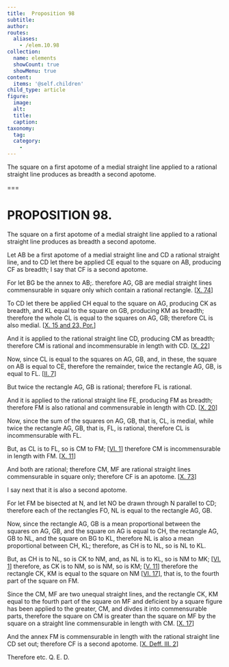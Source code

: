 ```yaml
---
title:  Proposition 98
subtitle: 
author:
routes:
  aliases:
    - /elem.10.98
collection:
  name: elements
  showCount: true
  showMenu: true
content:
  items: '@self.children'
child_type: article
figure:
  image:
  alt:
  title:
  caption:
taxonomy:
  tag:
  category:
    - 
---
```


<p>
       <hi rend="ital">The square on a first apotome of a medial straight line applied to a rational straight line produces as breadth a second apotome.</hi>
      </p>

===

<h1>PROPOSITION 98.</h1>
<p>
       <span class="ital">The square on a first apotome of a medial straight line applied to a rational straight line produces as breadth a second apotome.</span>
      </p>

<p>Let <span class="ital">AB</span> be a first apotome of a medial straight line and <span class="ital">CD</span> a rational straight line, and to <span class="ital">CD</span> let there be applied <span class="ital">CE</span> equal to the square on <span class="ital">AB</span>, producing <span class="ital">CF</span> as breadth; I say that <span class="ital">CF</span> is a second apotome. </p>

<p>For let <span class="ital">BG</span> be the annex to <span class="ital">AB</span>;. therefore <span class="ital">AG</span>, <span class="ital">GB</span> are medial straight lines commensurable in square only which contain a rational rectangle. [<a href="/elem.10.74">X. 74</a>] 
      </p>

<p>To <span class="ital">CD</span> let there be applied <span class="ital">CH</span> equal to the square on <span class="ital">AG</span>, producing <span class="ital">CK</span> as breadth, and <span class="ital">KL</span> equal to the square on <span class="ital">GB</span>, producing <span class="ital">KM</span> as breadth; therefore the whole <span class="ital">CL</span> is equal to the squares on <span class="ital">AG</span>, <span class="ital">GB</span>; therefore <span class="ital">CL</span> is also medial. [<a href="/elem.10.15 elem.10.23.p.1">X. 15 and 23, Por.</a>] </p>

<p>And it is applied to the rational straight line <span class="ital">CD</span>, producing <span class="ital">CM</span> as breadth; therefore <span class="ital">CM</span> is rational and incommensurable in length with <span class="ital">CD</span>. [<a href="/elem.10.22">X. 22</a>] <pb n="216"/></p>

<p>Now, since <span class="ital">CL</span> is equal to the squares on <span class="ital">AG</span>, <span class="ital">GB</span>, and, in these, the square on <span class="ital">AB</span> is equal to <span class="ital">CE</span>, therefore the remainder, twice the rectangle <span class="ital">AG</span>, <span class="ital">GB</span>, is equal to <span class="ital">FL</span>. [<a href="/elem.2.7">II. 7</a>] </p>

<p>But twice the rectangle <span class="ital">AG</span>, <span class="ital">GB</span> is rational; therefore <span class="ital">FL</span> is rational. </p>

<p>And it is applied to the rational straight line <span class="ital">FE</span>, producing <span class="ital">FM</span> as breadth; therefore <span class="ital">FM</span> is also rational and commensurable in length with <span class="ital">CD</span>. [<a href="/elem.10.20">X. 20</a>] </p>

<p>Now, since the sum of the squares on <span class="ital">AG</span>, <span class="ital">GB</span>, that is, <span class="ital">CL</span>, is medial, while twice the rectangle <span class="ital">AG</span>, <span class="ital">GB</span>, that is, <span class="ital">FL</span>, is rational, therefore <span class="ital">CL</span> is incommensurable with <span class="ital">FL</span>. </p>

<p>But, as <span class="ital">CL</span> is to <span class="ital">FL</span>, so is <span class="ital">CM</span> to <span class="ital">FM</span>; [<a href="/elem.6.1">VI. 1</a>] therefore <span class="ital">CM</span> is incommensurable in length with <span class="ital">FM</span>. [<a href="/elem.10.11">X. 11</a>] </p>

<p>And both are rational; therefore <span class="ital">CM</span>, <span class="ital">MF</span> are rational straight lines commensurable in square only; therefore <span class="ital">CF</span> is an apotome. [<a href="/elem.10.73">X. 73</a>] </p>

<p>I say next that it is also a second apotome. </p>

<p>For let <span class="ital">FM</span> be bisected at <span class="ital">N</span>, and let <span class="ital">NO</span> be drawn through <span class="ital">N</span> parallel to <span class="ital">CD</span>; therefore each of the rectangles <span class="ital">FO</span>, <span class="ital">NL</span> is equal to the rectangle <span class="ital">AG</span>, <span class="ital">GB</span>. </p>

<p>Now, since the rectangle <span class="ital">AG</span>, <span class="ital">GB</span> is a mean proportional between the squares on <span class="ital">AG</span>, <span class="ital">GB</span>, and the square on <span class="ital">AG</span> is equal to <span class="ital">CH</span>, the rectangle <span class="ital">AG</span>, <span class="ital">GB</span> to <span class="ital">NL</span>, and the square on <span class="ital">BG</span> to <span class="ital">KL</span>, therefore <span class="ital">NL</span> is also a mean proportional between <span class="ital">CH</span>, <span class="ital">KL</span>; therefore, as <span class="ital">CH</span> is to <span class="ital">NL</span>, so is <span class="ital">NL</span> to <span class="ital">KL</span>. </p>

<p>But, as <span class="ital">CH</span> is to <span class="ital">NL</span>, so is <span class="ital">CK</span> to <span class="ital">NM</span>, and, as <span class="ital">NL</span> is to <span class="ital">KL</span>, so is <span class="ital">NM</span> to <span class="ital">MK</span>; [<a href="/elem.6.1">VI. 1</a>] therefore, as <span class="ital">CK</span> is to <span class="ital">NM</span>, so is <span class="ital">NM</span>, so is <span class="ital">KM</span>; [<a href="/elem.5.11">V. 11</a>] therefore the rectangle <span class="ital">CK</span>, <span class="ital">KM</span> is equal to the square on <span class="ital">NM</span> [<a href="/elem.6.17">VI. 17</a>], that is, to the fourth part of the square on <span class="ital">FM</span>. <pb n="217"/></p>

<p>Since the <span class="ital">CM</span>, <span class="ital">MF</span> are two unequal straight lines, and the rectangle <span class="ital">CK</span>, <span class="ital">KM</span> equal to the fourth part of the square on <span class="ital">MF</span> and deficient by a square figure has been applied to the greater, <span class="ital">CM</span>, and divdes it into commensurable parts, therefore the square on <span class="ital">CM</span> is greater than the square on <span class="ital">MF</span> by the square on a straight line commensurable in length with <span class="ital">CM</span>. [<a href="/elem.10.17">X. 17</a>] </p>

<p>And the annex <span class="ital">FM</span> is commensurable in length with the rational straight line <span class="ital">CD</span> set out; therefore <span class="ital">CF</span> is a second apotome. [<a href="/elem.10.def.3.2">X. Deff. III. 2</a>] </p>

<p>Therefore etc. Q. E. D.</p>
